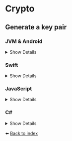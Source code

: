 # Crypto

## Generate a key pair

### JVM & Android
<details>
<summary>Show Details</summary>

```kotlin
val keyPair = sdk.crypto().generateKeyPair()
```
</details>

### Swift
<details>
<summary>Show Details</summary>

```swift
let keyPair = sdk.crypto().generateKeyPair()
```
</details>

### JavaScript
<details>
<summary>Show Details</summary>

```js
const crypto = doordeck.com.doordeck.multiplatform.sdk.crypto.crypto()
const keyPair = crypto.generateKeyPair();
```
</details>

### C#
<details>
<summary>Show Details</summary>

```csharp
var keyPair = sdk.GetCryptoManager().GenerateEncodedKeyPair();
```
</details>

:arrow_left: [Back to index](01_INDEX.md)
